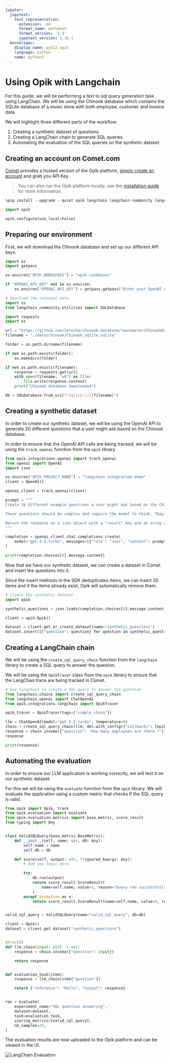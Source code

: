 ```yaml
---
jupyter:
  jupytext:
    text_representation:
      extension: .md
      format_name: markdown
      format_version: '1.3'
      jupytext_version: 1.16.1
  kernelspec:
    display_name: py312_opik
    language: python
    name: python3
---
```


# Using Opik with Langchain

For this guide, we will be performing a text to sql query generation task using LangChain. We will be using the Chinook database which contains the SQLite database of a music store with both employee, customer and invoice data.

We will highlight three different parts of the workflow:

1. Creating a synthetic dataset of questions
2. Creating a LangChain chain to generate SQL queries
3. Automating the evaluation of the SQL queries on the synthetic dataset


## Creating an account on Comet.com

[Comet](https://www.comet.com/site?from=llm&utm_source=opik&utm_medium=colab&utm_content=langchain&utm_campaign=opik) provides a hosted version of the Opik platform, [simply create an account](https://www.comet.com/signup?from=llm&utm_source=opik&utm_medium=colab&utm_content=langchain&utm_campaign=opik) and grab you API Key.

> You can also run the Opik platform locally, see the [installation guide](https://www.comet.com/docs/opik/self-host/overview/?from=llm&utm_source=opik&utm_medium=colab&utm_content=langchain&utm_campaign=opik) for more information.

```python
%pip install --upgrade --quiet opik langchain langchain-community langchain-openai
```

```python
import opik

opik.configure(use_local=False)
```

## Preparing our environment

First, we will download the Chinook database and set up our different API keys.

```python
import os
import getpass

os.environ["OPIK_WORKSPACE"] = "opik-cookbooks"

if "OPENAI_API_KEY" not in os.environ:
    os.environ["OPENAI_API_KEY"] = getpass.getpass("Enter your OpenAI API key: ")
```

```python
# Download the relevant data
import os
from langchain_community.utilities import SQLDatabase

import requests
import os

url = "https://github.com/lerocha/chinook-database/raw/master/ChinookDatabase/DataSources/Chinook_Sqlite.sqlite"
filename = "./data/chinook/Chinook_Sqlite.sqlite"

folder = os.path.dirname(filename)

if not os.path.exists(folder):
    os.makedirs(folder)

if not os.path.exists(filename):
    response = requests.get(url)
    with open(filename, "wb") as file:
        file.write(response.content)
    print("Chinook database downloaded")

db = SQLDatabase.from_uri(f"sqlite:///{filename}")
```

## Creating a synthetic dataset

In order to create our synthetic dataset, we will be using the OpenAI API to generate 20 different questions that a user might ask based on the Chinook database.

In order to ensure that the OpenAI API calls are being tracked, we will be using the `track_openai` function from the `opik` library.

```python
from opik.integrations.openai import track_openai
from openai import OpenAI
import json

os.environ["OPIK_PROJECT_NAME"] = "langchain-integration-demo"
client = OpenAI()

openai_client = track_openai(client)

prompt = """
Create 20 different example questions a user might ask based on the Chinook Database.

These questions should be complex and require the model to think. They should include complex joins and window functions to answer.

Return the response as a json object with a "result" key and an array of strings with the question.
"""

completion = openai_client.chat.completions.create(
    model="gpt-3.5-turbo", messages=[{"role": "user", "content": prompt}]
)

print(completion.choices[0].message.content)
```

Now that we have our synthetic dataset, we can create a dataset in Comet and insert the questions into it.

Since the insert methods in the SDK deduplicates items, we can insert 20 items and if the items already exist, Opik will automatically remove them.

```python
# Create the synthetic dataset
import opik

synthetic_questions = json.loads(completion.choices[0].message.content)["result"]

client = opik.Opik()

dataset = client.get_or_create_dataset(name="synthetic_questions")
dataset.insert([{"question": question} for question in synthetic_questions])
```

## Creating a LangChain chain

We will be using the `create_sql_query_chain` function from the `langchain` library to create a SQL query to answer the question.

We will be using the `OpikTracer` class from the `opik` library to ensure that the LangChan trace are being tracked in Comet.

```python
# Use langchain to create a SQL query to answer the question
from langchain.chains import create_sql_query_chain
from langchain_openai import ChatOpenAI
from opik.integrations.langchain import OpikTracer

opik_tracer = OpikTracer(tags=["simple_chain"])

llm = ChatOpenAI(model="gpt-3.5-turbo", temperature=0)
chain = create_sql_query_chain(llm, db).with_config({"callbacks": [opik_tracer]})
response = chain.invoke({"question": "How many employees are there ?"})
response

print(response)
```

## Automating the evaluation

In order to ensure our LLM application is working correctly, we will test it on our synthetic dataset.

For this we will be using the `evaluate` function from the `opik` library. We will evaluate the application using a custom metric that checks if the SQL query is valid.

```python
from opik import Opik, track
from opik.evaluation import evaluate
from opik.evaluation.metrics import base_metric, score_result
from typing import Any


class ValidSQLQuery(base_metric.BaseMetric):
    def __init__(self, name: str, db: Any):
        self.name = name
        self.db = db

    def score(self, output: str, **ignored_kwargs: Any):
        # Add you logic here

        try:
            db.run(output)
            return score_result.ScoreResult(
                name=self.name, value=1, reason="Query ran successfully"
            )
        except Exception as e:
            return score_result.ScoreResult(name=self.name, value=0, reason=str(e))


valid_sql_query = ValidSQLQuery(name="valid_sql_query", db=db)

client = Opik()
dataset = client.get_dataset("synthetic_questions")


@track()
def llm_chain(input: str) -> str:
    response = chain.invoke({"question": input})

    return response


def evaluation_task(item):
    response = llm_chain(item["question"])

    return {"reference": "hello", "output": response}


res = evaluate(
    experiment_name="SQL question answering",
    dataset=dataset,
    task=evaluation_task,
    scoring_metrics=[valid_sql_query],
    nb_samples=20,
)
```

The evaluation results are now uploaded to the Opik platform and can be viewed in the UI.

![LangChain Evaluation](https://raw.githubusercontent.com/comet-ml/opik/main/apps/opik-documentation/documentation/static/img/cookbook/langchain_cookbook.png)



